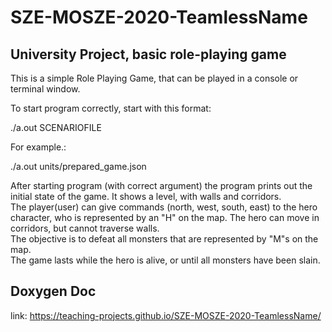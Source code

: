 # SZE-MOSZE-2020-TeamlessName

## University Project, basic role-playing game

This is a simple Role Playing Game, that can be played in a console or terminal window.

To start program correctly, start with this format:

./a.out SCENARIOFILE

For example.:

./a.out units/prepared_game.json

After starting program (with correct argument) the program prints out the initial state of the game. It shows a level, with walls and corridors.  
The player(user) can give commands (north, west, south, east) to the hero character, who is represented by an "H" on the map. The hero can move in corridors, but cannot traverse walls.  
The objective is to defeat all monsters that are represented by "M"s on the map.  
The game lasts while the hero is alive, or until all monsters have been slain.

## Doxygen Doc

link: https://teaching-projects.github.io/SZE-MOSZE-2020-TeamlessName/
